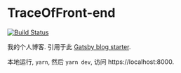 # TraceOfFront-end

[![Build Status](https://www.travis-ci.org/wuyafeiJS/MyBlog.svg?branch=master)](https://www.travis-ci.org/wuyafeiJS/MyBlog)

我的个人博客. 引用于此 [Gatsby blog starter](https://github.com/gatsbyjs/gatsby-starter-blog).

本地运行, `yarn`, 然后 `yarn dev`, 访问 https://localhost:8000.
